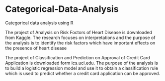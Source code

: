 # Categorical-Data-Analysis
Categorical data analysis using R

The project of Analysis on Risk Foctors of Heart Disease is downloaded from Kaggle. The research focuses on interpretations and the purpose of the analysis is to identify the risk factors which have important effects on the presence of heart disease

The project of Classification and Prediction on Approval of Credit Card Application is downloaded form ics.uci.edu. 
The purpose of the analysis is to build a logistic regression model and use it to obtain a classification rule which is
used to predict whether a credit card application can be approved.
